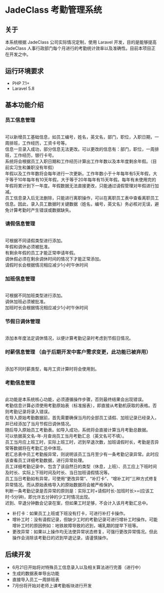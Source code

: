 # JadeClass 考勤管理系统
## 关于
本系统根据 JadeClass 公司实际情况定制，使用 Laravel 开发，目的是能够提高 JadeClass 人事行政部门每个月进行的考勤统计效率以及准确性。目前本项目正在开发之中。

## 运行环境要求
-   PHP 7.1+
-   Laravel 5.8

## 基本功能介绍
### 员工信息管理
<br> 可以新增员工基础信息，如员工编号，姓名，英文名，部门，职位，入职日期，一周排班，工作经历，工资卡号等。
<br> 信息一旦录入成功，部分信息无法更改。可以更改的信息有：部门，职位，一周排班，工作经历，银行卡号。
<br> 系统将会根据员工入职日期和工作经历计算出工作年数以及本年度剩余年假。（目前实习生和兼职没有年假）
<br> 年假以及工作年数将会每年进行一次更新。工作年数小于十年每年有5天年假，大于等于10年每年有10天年假，大于等于20年每年有15天年假。每年有未使用完的年假将累计到下一年度。年假数据无法直接更改，只能通过请假管理对年假进行加减。
<br> 员工信息录入后无法删除，只能进行离职操作，可以在离职员工表中查看离职员工信息。因此，录入员工数据时关键数据（姓名，编号，英文名）务必核对无误，避免计算考勤时产生错误或数据缺失。
### 请假信息管理
<br> 可根据不同请假类型进行添加。
<br> 年假和调休必须被批准。
<br> 有剩余年假的员工才能正常申请年假。
<br> 调休假必须在剩余调休时间的情况下才能正常添加。
<br> 请假时长会根据情况相应减少1小时午休时间
### 加班信息管理
<br> 可根据不同加班类型进行添加。
<br> 调休加班必须被批准。
<br> 加班时长会根据情况相应减少1小时午休时间
### 节假日调休管理
<br> 添加本年度法定调休情况，以便计算考勤记录时考虑到节假日情况。
### 时薪信息管理 （由于后期开发中客户需求变更，此功能已被弃用）
<br> 添加不同时薪类型，每月工资计算时将会使用到。
### 考勤信息管理
<br> 此功能是本系统核心功能，必须遵循操作步骤，否则最终结果会出现错误。
<br> 考勤信息计算必须使用考勤原始表（标准报表），即直接从考勤机获取的表格。否则考勤记录将录入错误。
<br> 在导入原始考勤数据前，首先需要确保当月的全部员工请假、加班记录已经录入，并已经添加了当月节假日调休情况。
<br> 随后导入原始员工考勤表。如导入成功，系统将会直接计算当月考勤总数据。
<br> 可以依据英文名-年-月查询员工当月考勤汇总（英文名可不填）。
<br> 员工当月应上班工时，实际上班工时，迟到早退次数，加班请假时长，考勤是否异常等数据将在考勤汇总中体现。
<br> 若汇总表中员工考勤报异常，则说明该员工当月至少有一条考勤记录异常。此时应该查看员工详细考勤数据，进行异常处理。
<br> 员工详细考勤记录中，包含了该自然日的类型（休息，上班）、员工应上下班时间及时长、实际上下班时间及时长、当日加班请假情况等。
<br> 员工当日考勤如有异常，可使用“更改异常”、“补打卡”、“增补工时”三种方式修复异常情况。而从原始表格导入的原始数据将会被严格保护。
<br> 判断一条考勤记录是否异常的原则是：实际工时+请假时长-加班时长>=(应该工时-5分钟)，即允许五分钟的少工时情况出现。
<br> 迟到、早退分钟数会记录在案，但如果工时足够，不会计入该月考勤汇总中。
* 补打卡：如果员工上班或下班没有打卡，可进行补打卡操作。
* 增补工时：没有请假记录，但缺少工时的考勤记录可进行增补工时操作。可能增补工时的原因例如：地铁故障导致的迟到，哺乳期的提早下班等。
* 更改异常：如果以上操作均无法使异常状态修复，可强行更改异常情况。但此操作会消除该考勤日的迟到早退记录，请谨慎操作。

## 后续开发
-   6月21日开始将对特殊员工信息录入以及相关算法进行完善（进行中）
-   生成的数据表单导出功能
-   直接导入员工一周排班表
-   7月份将开始对老师上课考勤板块进行开发
